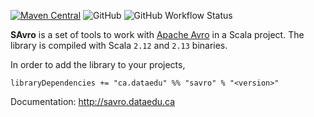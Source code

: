 [![Maven Central](https://maven-badges.herokuapp.com/maven-central/ca.dataedu/savro_2.12/badge.svg)](https://maven-badges.herokuapp.com/maven-central/ca.dataedu/savro_2.12)
![GitHub](https://img.shields.io/github/license/irajhedayati/savro)
![GitHub Workflow Status](https://img.shields.io/github/workflow/status/irajhedayati/savro/Release)

**SAvro** is a set of tools to work with [Apache Avro](https://avro.apache.org) 
in a Scala project. The library is compiled with Scala `2.12` and `2.13` 
binaries.

In order to add the library to your projects,

```
libraryDependencies += "ca.dataedu" %% "savro" % "<version>"
```

Documentation: http://savro.dataedu.ca
